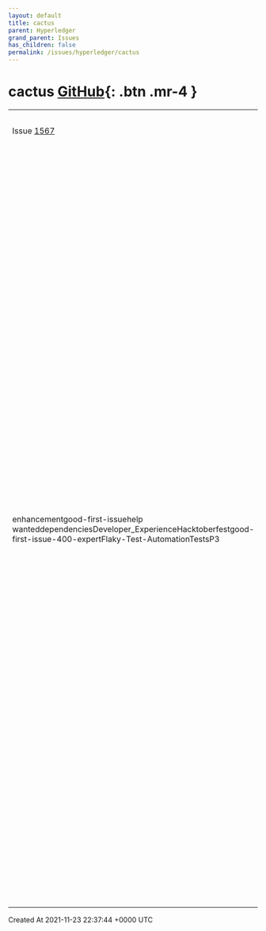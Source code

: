 ```yaml
---
layout: default
title: cactus
parent: Hyperledger
grand_parent: Issues
has_children: false
permalink: /issues/hyperledger/cactus
---
```


# cactus <span class="fs-3 right-align">[GitHub](https://github.com/hyperledger/cactus){: .btn .mr-4 }</span>


<div>
    <table>
        <tr>
            <td>
                Issue <a href="https://github.com/hyperledger/cactus/issues/1567" class=".btn">1567</a>
            </td>
            <td>
                <b>
                    ci: enable caching of container image builds
                </b>
            </td>
        </tr>
        <tr>
            <td>
                <span class="chip">enhancement</span><span class="chip">good-first-issue</span><span class="chip">help wanted</span><span class="chip">dependencies</span><span class="chip">Developer_Experience</span><span class="chip">Hacktoberfest</span><span class="chip">good-first-issue-400-expert</span><span class="chip">Flaky-Test-Automation</span><span class="chip">Tests</span><span class="chip">P3</span>
            </td>
            <td>
                ### Description

As a maintainer I want to make the CI faster and less wasteful so that it's easier to work with it and uses less energy in an attempt to save the planet.

Therefore the CI should check before building images if they were built already, e.g. some kind of shared cache among different executions would be nice because the way it is now, likely 95% of our image builds are producing the same SHAs from scratch every single time which is wasteful and slower than it should be and especially annoying when we get a flaky build fail even though it was passing several times before.

### Acceptance Criteria
1. Given an image SHA, it only ever gets built once on the CI
2. Applies to all of the image builds that we are doing as part of the `build-containers` CI job (10+ images IIRC)
            </td>
        </tr>
    </table>
    <div class="right-align">
        Created At 2021-11-23 22:37:44 +0000 UTC
    </div>
</div>


